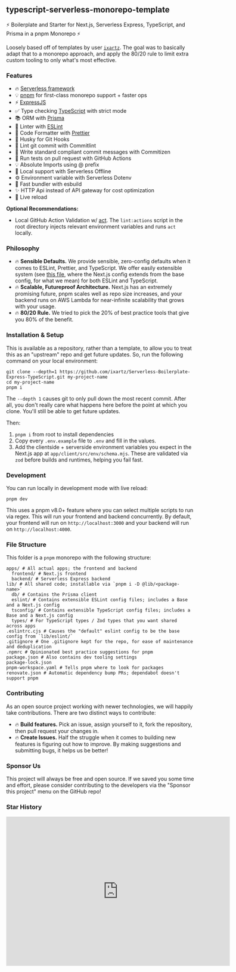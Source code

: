 ## typescript-serverless-monorepo-template

⚡ Boilerplate and Starter for Next.js, Serverless Express, TypeScript, and Prisma in a pnpm Monorepo ⚡

Loosely based off of templates by user [`ixartz`](https://github.com/ixartz). The goal was to basically adapt that to a monorepo approach, and apply the 80/20 rule to limit extra custom tooling to only what's most effective.

### Features

- 🔥 [Serverless framework](https://www.serverless.com)
- 💡 [pnpm](https://pnpm.io/) for first-class monorepo support + faster ops
- ⚡️ [ExpressJS](http://expressjs.com)
- ✅ Type checking [TypeScript](https://www.typescriptlang.org) with strict mode
- 📚 ORM with [Prisma](https://www.prisma.io)
- 📏 Linter with [ESLint](https://eslint.org)
- 💖 Code Formatter with [Prettier](https://prettier.io)
- 🦊 Husky for Git Hooks
- 🚓 Lint git commit with Commitlint
- 📓 Write standard compliant commit messages with Commitizen
- 👷 Run tests on pull request with GitHub Actions
- 💡 Absolute Imports using @ prefix
- 📖 Local support with Serverless Offline
- ⚙️ Environment variable with Serverless Dotenv
- 🎉 Fast bundler with esbuild
- ✨ HTTP Api instead of API gateway for cost optimization
- 💨 Live reload

**Optional Recommendations:**
- Local GitHub Action Validation w/ [act](https://github.com/nektos/act). The `lint:actions` script in the root directory injects relevant environment variables and runs `act` locally.

### Philosophy

- 🔥 **Sensible Defaults.** We provide sensible, zero-config defaults when it comes to ESLint, Prettier, and TypeScript. We offer easily extensible system (see [this file](https://github.com/aacitelli/typescript-serverless-monorepo-template/blob/main/lib/eslint/index.js), where the Next.js config extends from the base config, for what we mean) for both ESLint and TypeScript.
- 🔥 **Scalable, Futureproof Architecture.** Next.js has an extremely promising future, pnpm scales well as repo size increases, and your backend runs on AWS Lambda for near-infinite scalability that grows with your usage.
- 🔥 **80/20 Rule.** We tried to pick the 20% of best practice tools that give you 80% of the benefit.

### Installation & Setup

This is available as a repository, rather than a template, to allow you to treat this as an "upstream" repo and get future updates. So, run the following command on your local environment:

```
git clone --depth=1 https://github.com/ixartz/Serverless-Boilerplate-Express-TypeScript.git my-project-name
cd my-project-name
pnpm i
```

The `--depth 1` causes git to only pull down the most recent commit. After all, you don't really care what happens here before the point at which you clone. You'll still be able to get future updates.

Then:

1. `pnpm i` from root to install dependencies
2. Copy every `.env.example` file to `.env` and fill in the values.
3. Add the clientside + serverside environment variables you expect in the Next.js app at `app/client/src/env/schema.mjs`. These are validated via `zod` before builds and runtimes, helping you fail fast.

### Development

You can run locally in development mode with live reload:

```
pnpm dev
```

This uses a pnpm v8.0+ feature where you can select multiple scripts to run via regex. This will run your frontend and backend concurrently. By default, your frontend will run on `http://localhost:3000` and your backend will run on `http://localhost:4000`. 

### File Structure

This folder is a `pnpm` monorepo with the following structure:

```shell
apps/ # All actual apps; the frontend and backend
  frontend/ # Next.js frontend
  backend/ # Serverless Express backend
lib/ # All shared code; installable via `pnpm i -D @lib/<package-name>`
  db/ # Contains the Prisma client
  eslint/ # Contains extensible ESLint config files; includes a Base and a Next.js config
  tsconfig/ # Contains extensible TypeScript config files; includes a Base and a Next.js config
  types/ # For TypeScript types / Zod types that you want shared across apps
.eslintrc.cjs # Causes the "default" eslint config to be the base config from `lib/eslint/`
.gitignore # One .gitignore kept for the repo, for ease of maintenance and deduplication
.npmrc # Opinionated best practice suggestions for pnpm
package.json # Also contains dev tooling settings
package-lock.json
pnpm-workspace.yaml # Tells pnpm where to look for packages
renovate.json # Automatic dependency bump PRs; dependabot doesn't support pnpm
```

### Contributing

As an open source project working with newer technologies, we will happily take contributions. There are two distinct ways to contribute:

- 🔥 **Build features.** Pick an issue, assign yourself to it, fork the repository, then pull request your changes in.
- 🔥 **Create Issues.** Half the struggle when it comes to building new features is figuring out how to improve. By making suggestions and submitting bugs, it helps us be better!

### Sponsor Us

This project will always be free and open source. If we saved you some time and effort, please consider contributing to the developers via the "Sponsor this project" menu on the GitHub repo!

### Star History

<iframe style="width:100%;height:auto;min-width:600px;min-height:400px;" src="https://star-history.com/embed?secret=Z2hwXzNTQ1lJekZXU0p1dk9NdFlXdk95dlFkVkdkQ01KZjF1ejV2MA==#aacitelli/typescript-serverless-monorepo-template&Date" frameBorder="0"></iframe>